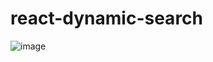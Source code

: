 # react-dynamic-search

![image](https://github.com/user-attachments/assets/57c79554-71da-4125-85fe-27ae2ff866d5)
